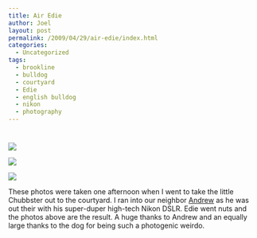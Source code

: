 ```yaml
---
title: Air Edie
author: Joel
layout: post
permalink: /2009/04/29/air-edie/index.html
categories:
  - Uncategorized
tags:
  - brookline
  - bulldog
  - courtyard
  - Edie
  - english bulldog
  - nikon
  - photography
---
```

# 

![][1]

 [1]: http://farm4.static.flickr.com/3555/3486204813_34c1547067_b.jpg

![][2]

 [2]: http://farm4.static.flickr.com/3553/3487019396_fd44b6658a.jpg

![][3]

 [3]: http://farm4.static.flickr.com/3393/3486205339_d0b659b225.jpg

These photos were taken one afternoon when I went to take the little Chubbster out to the courtyard. I ran into our neighbor [Andrew][4] as he was out their with his super-duper high-tech Nikon DSLR. Edie went nuts and the photos above are the result. A huge thanks to Andrew and an equally large thanks to the dog for being such a photogenic weirdo.

 [4]: http://andrewphelps.com
